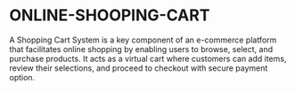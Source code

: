 # ONLINE-SHOOPING-CART
 
A Shopping Cart System is a key component of an e-commerce platform that facilitates 
online shopping by enabling users to browse, select, and purchase products. It acts as a 
virtual cart where  customers can add items, review their selections, and proceed to 
checkout with secure payment option.
